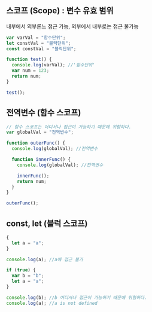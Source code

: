 ## 스코프 (Scope) : 변수 유효 범위

내부에서 외부론느 접근 가능, 외부에서 내부로는 접근 불가능

```js
var varVal = "함수단위";
let constVal = "블럭단위";
const constVal = "블럭단위";

function test() {
  console.log(varVal); //'함수단위'
  var num = 123;
  return num;
}

test();
```

## 전역변수 (함수 스코프)

```js
// 함수 스코프는 어디서나 접근이 가능하기 때문에 위험하다.
var globalVal = "전역변수";

function outerFunc() {
  console.log(globalVal); //전역변수

  function innerFunc() {
    console.log(globalVal); //전역변수

    innerFunc();
    return num;
  }
}

outerFunc();
```

## const, let (블럭 스코프)

```js
{
  let a = "a";
}

console.log(a); //a에 접근 불가
```

```js
if (true) {
  var b = "b";
  let a = "a";
}

console.log(b); //b 어디서나 접근이 가능하기 때문에 위험하다.
console.log(a); //a is not defined
```
